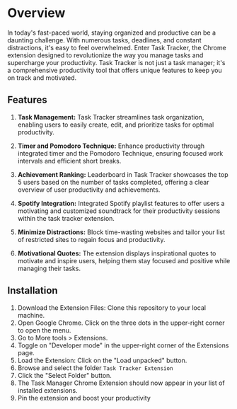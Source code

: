 # Overview

In today's fast-paced world, staying organized and productive can be a daunting challenge. With numerous tasks, deadlines, and constant distractions, it's easy to feel overwhelmed. Enter Task Tracker, the Chrome extension designed to revolutionize the way you manage tasks and supercharge your productivity. Task Tracker is not just a task manager; it's a comprehensive productivity tool that offers unique features to keep you on track and motivated.

## Features

1. **Task Management:** Task Tracker streamlines task organization, enabling users to easily create, edit, and prioritize tasks for optimal productivity.

2. **Timer and Pomodoro Technique:** Enhance productivity through integrated timer and the Pomodoro Technique, ensuring focused work intervals and efficient short breaks.

3. **Achievement Ranking:** Leaderboard in Task Tracker showcases the top 5 users based on the number of tasks completed, offering a clear overview of user productivity and achievements.

4. **Spotify Integration:** Integrated Spotify playlist features to offer users a motivating and customized soundtrack for their productivity sessions within the task tracker extension.

5. **Minimize Distractions:** Block time-wasting websites and tailor your list of restricted sites to regain focus and productivity.

6. **Motivational Quotes:** The extension displays inspirational quotes to motivate and inspire users, helping them stay focused and positive while managing their tasks.

## Installation

1. Download the Extension Files: Clone this repository to your local machine.
2. Open Google Chrome. Click on the three dots in the upper-right corner to open the menu.
3. Go to More tools > Extensions.
4. Toggle on "Developer mode" in the upper-right corner of the Extensions page.
5. Load the Extension: Click on the "Load unpacked" button.
6. Browse and select the folder ```Task Tracker Extension```
7. Click the "Select Folder" button.
8. The Task Manager Chrome Extension should now appear in your list of installed extensions.
9. Pin the extension and boost your productivity

